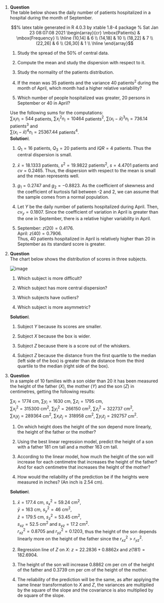 1.  **Question**\
    The table below shows the daily number of patients hospitalized in a
    hospital during the month of September.

    $$% latex table generated in R 4.0.3 by xtable 1.8-4 package
      % Sat Jan 23 08:07:08 2021
      \begin{array}{cr}
       \mbox{Patients} & \mbox{Frequency} \\ 
        \hline
      (10,14] & 6 \\ 
        (14,18] & 10 \\ 
        (18,22] & 7 \\ 
        (22,26] & 6 \\ 
        (26,30] & 1 \\ 
         \hline
      \end{array}$$

    1.  Study the spread of the 50% of central data.

    2.  Compute the mean and study the dispersion with respect to it.

    3.  Study the normality of the patients distribution.

    4.  If the mean was 35 patients and the variance 40 patients$^2$
        during the month of April, which month had a higher relative
        variability?

    5.  Which number of people hospitalized was greater, 20 persons in
        September or 40 in April?

    Use the following sums for the computations:\
    $\sum x_in_i=544$ patients, $\sum x_i^2n_i=10464$ patients$^2$,
    $\sum (x_i-\bar x)^3n_i=736.14$ patients$^3$ and\
    $\sum (x_i-\bar x)^4n_i = 25367.44$ patients$^4$.\
    **Solution**\

    1.  $Q_1=16$ patients, $Q_3=20$ patients and $IQR=4$ patients. Thus
        the central dispersion is small.

    2.  $\bar x=18.1333$ patients, $s^2=19.9822$ patients$^2$,
        $s=4.4701$ patients and $cv=0.2465$. Thus, the dispersion with
        respect to the mean is small and the mean represents well.

    3.  $g_1=0.2747$ and $g_2=-0.8823$. As the coefficient of skewness
        and the coefficient of kurtosis fall between -2 and 2, we can
        assume that the sample comes from a normal population.

    4.  Let $Y$ be the daily number of patients hospitalized during
        April. Then, $cv_y=0.1807$. Since the coefficient of variation
        in April is greater than the one in September, there is a
        relative higher variability in April.

    5.  September: $z(20)=0.4176$.\
        April: $z(40)=0.7906$.\
        Thus, 40 patients hospitalized in April is relatively higher
        than 20 in September as its standard score is greater.

2.  **Question**\
    The chart below shows the distribution of scores in three subjects.

    ![image](media/supplements1/exercise2/des-gen-14-box-plot-scores.svg)

    1.  Which subject is more difficult?

    2.  Which subject has more central dispersion?

    3.  Which subjects have outliers?

    4.  Which subject is more asymmetric?

    **Solution**\

    1.  Subject $Y$ because its scores are smaller.

    2.  Subject $X$ because the box is wider.

    3.  Subject $Z$ because there is a score out of the whiskers.

    4.  Subject $Z$ because the distance from the first quartile to the
        median (left side of the box) is greater than de distance from
        the third quartile to the median (right side of the box).

3.  **Question**\
    In a sample of 10 families with a son older than 20 it has been
    measured the height of the father ($X$), the mother ($Y$) and the
    son ($Z$) in centimetres, getting the following results:

    $\sum x_i=1774$ cm, $\sum y_i=1630$ cm, $\sum z_i=1795$ cm,\
    $\sum x_i^2=315300$ cm$^2$, $\sum y_i^2=266150$ cm$^2$,
    $\sum z_i^2=322737$ cm$^2$,\
    $\sum x_iy_j=289364$ cm$^2$, $\sum x_iz_j=318958$ cm$^2$,
    $\sum y_iz_j=292757$ cm$^2$.

    1.  On which height does the height of the son depend more linearly,
        the height of the father or the mother?

    2.  Using the best linear regression model, predict the height of a
        son with a father 181 cm tall and a mother 163 cm tall.

    3.  According to the linear model, how much the height of the son
        will increase for each centimetre that increases the height of
        the father? And for each centimetre that increases the height of
        the mother?

    4.  How would the reliability of the prediction be if the heights
        were measured in inches? (An inch is 2.54 cm).

    **Solution**\

    1.  $\bar x=177.4$ cm, $s_x^2=59.24$ cm$^2$,\
        $\bar y=163$ cm, $s_y^2=46$ cm$^2$,\
        $\bar z=179.5$ cm, $s_z^2=53.45$ cm$^2$,\
        $s_{xz}=52.5$ cm$^2$ and $s_{yz}=17.2$ cm$^2$.\
        $r^2_{xz}=0.8705$ and $r^2_{yz}=0.1203$, thus the height of the
        son depends linearly more on the height of the father since the
        $r^2_{xz}>r^2_{yz}$.

    2.  Regression line of $Z$ on $X$: $z=22.2836 + 0.8862x$ and
        $z(181)=182.6904$.

    3.  The height of the son will increase $0.8862$ cm per cm of the
        height of the father and $0.3739$ cm per cm of the height of the
        mother.

    4.  The reliability of the prediction will be the same, as after
        applying the same linear transformation to $X$ and $Z$, the
        variances are multiplied by the square of the slope and the
        covariance is also multiplied by de square of the slope.
